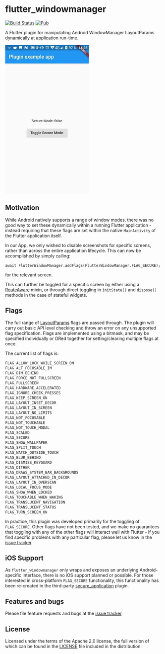 # flutter_windowmanager

[![Build Status](https://travis-ci.com/adaptant-labs/flutter_windowmanager.svg?branch=master)](https://travis-ci.com/adaptant-labs/flutter_windowmanager#)
[![Pub](https://img.shields.io/pub/v/flutter_windowmanager.svg)](https://pub.dartlang.org/packages/flutter_windowmanager)

A Flutter plugin for manipulating Android WindowManager LayoutParams
dynamically at application run-time.

![Example App Use](screenshot.jpg)

## Motivation

While Android natively supports a range of window modes, there was no
good way to set these dynamically within a running Flutter application -
instead requiring that these flags are set within the native
`MainActivity` of the Flutter application itself.

In our App, we only wished to disable screenshots for specific screens,
rather than across the entire application lifecycle. This can now be
accomplished by simply calling:

```
await FlutterWindowManager.addFlags(FlutterWindowManager.FLAG_SECURE);
```

for the relevant screen.

This can further be toggled for a specific screen by either using a
[RouteAware] mixin, or through direct toggling in `initState()` and
`dispose()` methods in the case of stateful widgets.

[RouteAware]: https://api.flutter.dev/flutter/widgets/RouteAware-class.html

## Flags

The full range of [LayoutParams] flags are passed through. The plugin
will carry out basic API level checking and throw an error on any
unsupported flag specification. Flags are implemented using a bitmask,
and may be specified individually or ORed together for setting/clearing
multiple flags at once.

The current list of flags is:

```
FLAG_ALLOW_LOCK_WHILE_SCREEN_ON
FLAG_ALT_FOCUSABLE_IM
FLAG_DIM_BEHIND
FLAG_FORCE_NOT_FULLSCREEN
FLAG_FULLSCREEN
FLAG_HARDWARE_ACCELERATED
FLAG_IGNORE_CHEEK_PRESSES
FLAG_KEEP_SCREEN_ON
FLAG_LAYOUT_INSET_DECOR
FLAG_LAYOUT_IN_SCREEN
FLAG_LAYOUT_NO_LIMITS
FLAG_NOT_FOCUSABLE
FLAG_NOT_TOUCHABLE
FLAG_NOT_TOUCH_MODAL
FLAG_SCALED
FLAG_SECURE
FLAG_SHOW_WALLPAPER
FLAG_SPLIT_TOUCH
FLAG_WATCH_OUTSIDE_TOUCH
FLAG_BLUR_BEHIND
FLAG_DISMISS_KEYGUARD
FLAG_DITHER
FLAG_DRAWS_SYSTEM_BAR_BACKGROUNDS
FLAG_LAYOUT_ATTACHED_IN_DECOR
FLAG_LAYOUT_IN_OVERSCAN
FLAG_LOCAL_FOCUS_MODE
FLAG_SHOW_WHEN_LOCKED
FLAG_TOUCHABLE_WHEN_WAKING
FLAG_TRANSLUCENT_NAVIGATION
FLAG_TRANSLUCENT_STATUS
FLAG_TURN_SCREEN_ON
```

In practice, this plugin was developed primarily for the toggling of
`FLAG_SECURE`. Other flags have not been tested, and we make no
guarantees that toggling with any of the other flags will interact well
with Flutter - if you find specific problems with any particular flag,
please let us know in the [issue tracker][tracker].

[LayoutParams]: https://developer.android.com/reference/android/view/WindowManager.LayoutParams.html

## iOS Support

As `flutter_windowmanager` only wraps and exposes an underlying Android-specific
interface, there is no iOS support planned or possible. For those interested in
cross-platform `FLAG_SECURE` functionality, this functionality has been re-created
in the third-party [secure_application] plugin.

[secure_application]: https://pub.dev/packages/secure_application

## Features and bugs

Please file feature requests and bugs at the [issue tracker][tracker].

[tracker]: https://github.com/adaptant-labs/flutter_windowmanager/issues

## License

Licensed under the terms of the Apache 2.0 license, the full version of which can be found in the
[LICENSE](LICENSE) file included in the distribution.